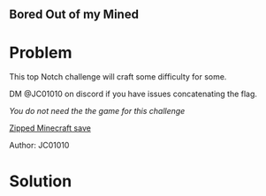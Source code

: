 ## Bored Out of my Mined
# Problem
This top Notch challenge will craft some difficulty for some.

DM @JC01010 on discord if you have issues concatenating the flag.

*You do not need the the game for this challenge*

[Zipped Minecraft save](./hsctfn0t_tH7_3a5y-20200531T210434Z-001.zip)

Author: JC01010
# Solution